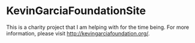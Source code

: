 # KevinGarciaFoundationSite

This is a charity project that I am helping with for the time being. For more information, please visit http://kevingarciafoundation.org/.
